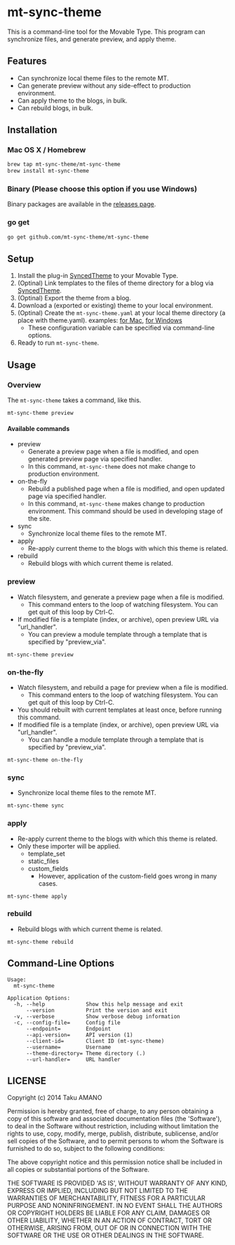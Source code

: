 # mt-sync-theme

This is a command-line tool for the Movable Type. This program can synchronize files, and generate preview, and apply theme.


## Features

* Can synchronize local theme files to the remote MT.
* Can generate preview without any side-effect to production environment.
* Can apply theme to the blogs, in bulk.
* Can rebuild blogs, in bulk.


## Installation

### Mac OS X / Homebrew

```sh
brew tap mt-sync-theme/mt-sync-theme
brew install mt-sync-theme
```

### Binary (Please choose this option if you use Windows)

Binary packages are available in the [releases page](https://github.com/mt-sync-theme/mt-sync-theme/releases).

### go get

```sh
go get github.com/mt-sync-theme/mt-sync-theme
```

## Setup

1. Install the plug-in [SyncedTheme](https://github.com/mt-sync-theme/mt-plugin-SyncedTheme/releases) to your Movable Type.
1. (Optinal) Link templates to the files of theme directory for a blog via [SyncedTheme](https://github.com/mt-sync-theme/mt-plugin-SyncedTheme/releases).
1. (Optinal) Export the theme from a blog.
1. Download a (exported or existing) theme to your local environment.
1. (Optinal) Create the `mt-sync-theme.yaml` at your local theme directory (a place with theme.yaml). examples: [for Mac](https://github.com/mt-sync-theme/mt-sync-theme/blob/master/example/mt-sync-theme.yaml), [for Windows](https://github.com/mt-sync-theme/mt-sync-theme/blob/master/example/windows/mt-sync-theme.yaml)
    * These configuration variable can be specified via command-line options.
1. Ready to run `mt-sync-theme`.


## Usage

### Overview

The `mt-sync-theme` takes a command, like this.
```
mt-sync-theme preview
```

#### Available commands

* preview
    * Generate a preview page when a file is modified, and open generated preview page via specified handler.
    * In this command, `mt-sync-theme` does not make change to production environment.
* on-the-fly
    * Rebuild a published page when a file is modified, and open updated page via specified handler.
    * In this command, `mt-sync-theme` makes change to production environment. This command should be used in developing stage of the site.
* sync
    * Synchronize local theme files to the remote MT.
* apply
    * Re-apply current theme to the blogs with which this theme is related.
* rebuild
    * Rebuild blogs with which current theme is related.

### preview

* Watch filesystem, and generate a preview page when a file is modified.
    * This command enters to the loop of watching filesystem. You can get quit of this loop by Ctrl-C.
* If modified file is a template (index, or archive), open preview URL via "url_handler".
    * You can preview a module template through a template that is specified by "preview_via".

```
mt-sync-theme preview
```

### on-the-fly

* Watch filesystem, and rebuild a page for preview when a file is modified.
    * This command enters to the loop of watching filesystem. You can get quit of this loop by Ctrl-C.
* You should rebuilt with current templates at least once, before running this command.
* If modified file is a template (index, or archive), open preview URL via "url_handler".
    * You can handle a module template through a template that is specified by "preview_via".

```
mt-sync-theme on-the-fly
```

### sync

* Synchronize local theme files to the remote MT.

```
mt-sync-theme sync
```

### apply

* Re-apply current theme to the blogs with which this theme is related.
* Only these importer will be applied.
    * template_set
    * static_files
    * custom_fields
        * However, application of the custom-field goes wrong in many cases.

```
mt-sync-theme apply
```

### rebuild

* Rebuild blogs with which current theme is related.

```
mt-sync-theme rebuild
```


## Command-Line Options

```
Usage:
  mt-sync-theme

Application Options:
  -h, --help             Show this help message and exit
      --version          Print the version and exit
  -v, --verbose          Show verbose debug information
  -c, --config-file=     Config file
      --endpoint=        Endpoint
      --api-version=     API version (1)
      --client-id=       Client ID (mt-sync-theme)
      --username=        Username
      --theme-directory= Theme directory (.)
      --url-handler=     URL handler
```

## LICENSE

Copyright (c) 2014 Taku AMANO

Permission is hereby granted, free of charge, to any person obtaining
a copy of this software and associated documentation files (the
'Software'), to deal in the Software without restriction, including
without limitation the rights to use, copy, modify, merge, publish,
distribute, sublicense, and/or sell copies of the Software, and to
permit persons to whom the Software is furnished to do so, subject to
the following conditions:

The above copyright notice and this permission notice shall be
included in all copies or substantial portions of the Software.

THE SOFTWARE IS PROVIDED 'AS IS', WITHOUT WARRANTY OF ANY KIND,
EXPRESS OR IMPLIED, INCLUDING BUT NOT LIMITED TO THE WARRANTIES OF
MERCHANTABILITY, FITNESS FOR A PARTICULAR PURPOSE AND NONINFRINGEMENT.
IN NO EVENT SHALL THE AUTHORS OR COPYRIGHT HOLDERS BE LIABLE FOR ANY
CLAIM, DAMAGES OR OTHER LIABILITY, WHETHER IN AN ACTION OF CONTRACT,
TORT OR OTHERWISE, ARISING FROM, OUT OF OR IN CONNECTION WITH THE
SOFTWARE OR THE USE OR OTHER DEALINGS IN THE SOFTWARE.
